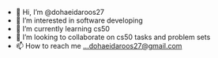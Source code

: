 - 👋 Hi, I’m @dohaeidaroos27
- 👀 I’m interested in software developing
- 🌱 I’m currently learning cs50
- 💞️ I’m looking to collaborate on cs50 tasks and problem sets
- 📫 How to reach me ...dohaeidaroos27@gmail.com

<!---
dohaeidaroos27/dohaeidaroos27 is a ✨ special ✨ repository because its `README.md` (this file) appears on your GitHub profile.
You can click the Preview link to take a look at your changes.
--->
